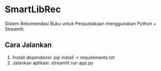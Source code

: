 # SmartLibRec
Sistem Rekomendasi Buku untuk Perpustakaan menggunakan Python + Streamlit.

## Cara Jalankan
1. Install dependensi:
   pip install -r requirements.txt
2. Jalankan aplikasi:
   streamlit run app.py
